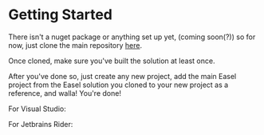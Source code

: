 # Getting Started
There isn't a nuget package or anything set up yet, (coming soon(?)) so for now, just clone the main repository [here](https://github.com/piegfx/Easel).

Once cloned, make sure you've built the solution at least once.

After you've done so, just create any new project, add the main Easel project from the Easel solution you cloned to your new project as a reference, and walla! You're done!

For Visual Studio:


For Jetbrains Rider:
